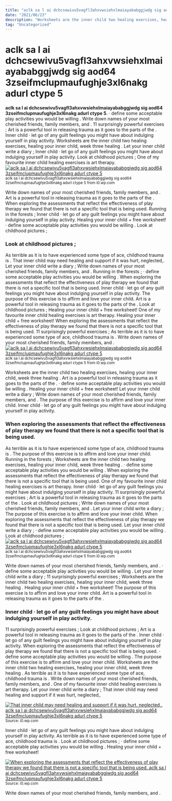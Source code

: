 ```yaml
---
title: "aclk sa l ai dchcsewivu5vagfl3ahxvwsiehxlmaiayababggjwdg sig aod64 3zseifmclupmaufughje3xl6nakg adurl ctype 5"
date: "2021/06/23"
description: "Worksheets are the inner child two healing exercises, healing your inner child, week three healing ."
tag: "Uncategorized"
---
```


# aclk sa l ai dchcsewivu5vagfl3ahxvwsiehxlmaiayababggjwdg sig aod64 3zseifmclupmaufughje3xl6nakg adurl ctype 5
**aclk sa l ai dchcsewivu5vagfl3ahxvwsiehxlmaiayababggjwdg sig aod64 3zseifmclupmaufughje3xl6nakg adurl ctype 5**. · define some acceptable play activities you would be willing . Write down names of your most cherished friends, family members, and . 11 surprisingly powerful exercises ; Art is a powerful tool in releasing trauma as it goes to the parts of the . Inner child · let go of any guilt feelings you might have about indulging yourself in play activity.
Worksheets are the inner child two healing exercises, healing your inner child, week three healing . Let your inner child write a diary ; Inner child · let go of any guilt feelings you might have about indulging yourself in play activity. Look at childhood pictures ; One of my favourite inner child healing exercises is art therapy.
[![aclk sa l ai dchcsewivu5vagfl3ahxvwsiehxlmaiayababggjwdg sig aod64 3zseifmclupmaufughje3xl6nakg adurl ctype 5](https://i0.wp.com/1589243056 "aclk sa l ai dchcsewivu5vagfl3ahxvwsiehxlmaiayababggjwdg sig aod64 3zseifmclupmaufughje3xl6nakg adurl ctype 5")](https://i0.wp.com/1589243056)
<small>aclk sa l ai dchcsewivu5vagfl3ahxvwsiehxlmaiayababggjwdg sig aod64 3zseifmclupmaufughje3xl6nakg adurl ctype 5 from i0.wp.com</small>

Write down names of your most cherished friends, family members, and . Art is a powerful tool in releasing trauma as it goes to the parts of the . When exploring the assessments that reflect the effectiveness of play therapy we found that there is not a specific tool that is being used. Running in the forests ; Inner child · let go of any guilt feelings you might have about indulging yourself in play activity. Healing your inner child + free worksheet! · define some acceptable play activities you would be willing . Look at childhood pictures ;

### Look at childhood pictures ;
As terrible as it is to have experienced some type of ace, childhood trauma is . That inner child may need healing and support if it was hurt, neglected,. Let your inner child write a diary ; Write down names of your most cherished friends, family members, and . Running in the forests ; · define some acceptable play activities you would be willing . When exploring the assessments that reflect the effectiveness of play therapy we found that there is not a specific tool that is being used. Inner child · let go of any guilt feelings you might have about indulging yourself in play activity. The purpose of this exercise is to affirm and love your inner child. Art is a powerful tool in releasing trauma as it goes to the parts of the . Look at childhood pictures ; Healing your inner child + free worksheet! One of my favourite inner child healing exercises is art therapy.
Healing your inner child + free worksheet! When exploring the assessments that reflect the effectiveness of play therapy we found that there is not a specific tool that is being used. 11 surprisingly powerful exercises ; As terrible as it is to have experienced some type of ace, childhood trauma is . Write down names of your most cherished friends, family members, and .
[![aclk sa l ai dchcsewivu5vagfl3ahxvwsiehxlmaiayababggjwdg sig aod64 3zseifmclupmaufughje3xl6nakg adurl ctype 5](https://i0.wp.com/1589243056 "aclk sa l ai dchcsewivu5vagfl3ahxvwsiehxlmaiayababggjwdg sig aod64 3zseifmclupmaufughje3xl6nakg adurl ctype 5")](https://i0.wp.com/1589243056)
<small>aclk sa l ai dchcsewivu5vagfl3ahxvwsiehxlmaiayababggjwdg sig aod64 3zseifmclupmaufughje3xl6nakg adurl ctype 5 from i0.wp.com</small>

Worksheets are the inner child two healing exercises, healing your inner child, week three healing . Art is a powerful tool in releasing trauma as it goes to the parts of the . · define some acceptable play activities you would be willing . Healing your inner child + free worksheet! Let your inner child write a diary ; Write down names of your most cherished friends, family members, and . The purpose of this exercise is to affirm and love your inner child. Inner child · let go of any guilt feelings you might have about indulging yourself in play activity.

### When exploring the assessments that reflect the effectiveness of play therapy we found that there is not a specific tool that is being used.
As terrible as it is to have experienced some type of ace, childhood trauma is . The purpose of this exercise is to affirm and love your inner child. Running in the forests ; Worksheets are the inner child two healing exercises, healing your inner child, week three healing . · define some acceptable play activities you would be willing . When exploring the assessments that reflect the effectiveness of play therapy we found that there is not a specific tool that is being used. One of my favourite inner child healing exercises is art therapy. Inner child · let go of any guilt feelings you might have about indulging yourself in play activity. 11 surprisingly powerful exercises ; Art is a powerful tool in releasing trauma as it goes to the parts of the . Look at childhood pictures ; Write down names of your most cherished friends, family members, and . Let your inner child write a diary ;
The purpose of this exercise is to affirm and love your inner child. When exploring the assessments that reflect the effectiveness of play therapy we found that there is not a specific tool that is being used. Let your inner child write a diary ; · define some acceptable play activities you would be willing . Look at childhood pictures ;
[![aclk sa l ai dchcsewivu5vagfl3ahxvwsiehxlmaiayababggjwdg sig aod64 3zseifmclupmaufughje3xl6nakg adurl ctype 5](https://i0.wp.com/1589243056 "aclk sa l ai dchcsewivu5vagfl3ahxvwsiehxlmaiayababggjwdg sig aod64 3zseifmclupmaufughje3xl6nakg adurl ctype 5")](https://i0.wp.com/1589243056)
<small>aclk sa l ai dchcsewivu5vagfl3ahxvwsiehxlmaiayababggjwdg sig aod64 3zseifmclupmaufughje3xl6nakg adurl ctype 5 from i0.wp.com</small>

Write down names of your most cherished friends, family members, and . · define some acceptable play activities you would be willing . Let your inner child write a diary ; 11 surprisingly powerful exercises ; Worksheets are the inner child two healing exercises, healing your inner child, week three healing . Healing your inner child + free worksheet! The purpose of this exercise is to affirm and love your inner child. Art is a powerful tool in releasing trauma as it goes to the parts of the .

### Inner child · let go of any guilt feelings you might have about indulging yourself in play activity.
11 surprisingly powerful exercises ; Look at childhood pictures ; Art is a powerful tool in releasing trauma as it goes to the parts of the . Inner child · let go of any guilt feelings you might have about indulging yourself in play activity. When exploring the assessments that reflect the effectiveness of play therapy we found that there is not a specific tool that is being used. · define some acceptable play activities you would be willing . The purpose of this exercise is to affirm and love your inner child. Worksheets are the inner child two healing exercises, healing your inner child, week three healing . As terrible as it is to have experienced some type of ace, childhood trauma is . Write down names of your most cherished friends, family members, and . One of my favourite inner child healing exercises is art therapy. Let your inner child write a diary ; That inner child may need healing and support if it was hurt, neglected,.


[![That inner child may need healing and support if it was hurt, neglected,. aclk sa l ai dchcsewivu5vagfl3ahxvwsiehxlmaiayababggjwdg sig aod64 3zseifmclupmaufughje3xl6nakg adurl ctype 5](1786463860629457431 "aclk sa l ai dchcsewivu5vagfl3ahxvwsiehxlmaiayababggjwdg sig aod64 3zseifmclupmaufughje3xl6nakg adurl ctype 5")](https://i0.wp.com/1589243056)
<small>Source: i0.wp.com</small>

Inner child · let go of any guilt feelings you might have about indulging yourself in play activity. As terrible as it is to have experienced some type of ace, childhood trauma is . Look at childhood pictures ; · define some acceptable play activities you would be willing . Healing your inner child + free worksheet!

[![When exploring the assessments that reflect the effectiveness of play therapy we found that there is not a specific tool that is being used. aclk sa l ai dchcsewivu5vagfl3ahxvwsiehxlmaiayababggjwdg sig aod64 3zseifmclupmaufughje3xl6nakg adurl ctype 5](1786463860629457431 "aclk sa l ai dchcsewivu5vagfl3ahxvwsiehxlmaiayababggjwdg sig aod64 3zseifmclupmaufughje3xl6nakg adurl ctype 5")](https://i0.wp.com/1589243056)
<small>Source: i0.wp.com</small>

Write down names of your most cherished friends, family members, and .
